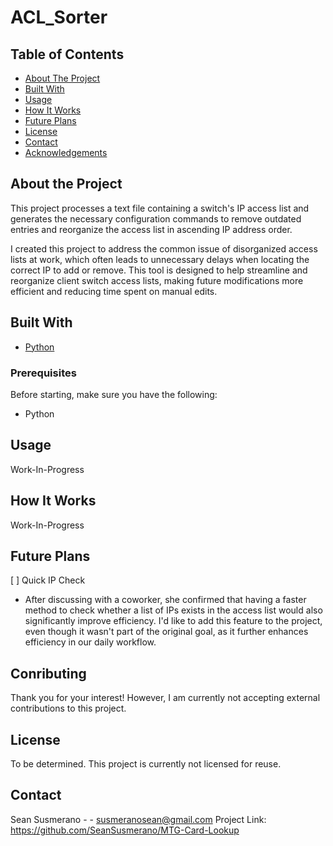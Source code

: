 # ACL_Sorter

## Table of Contents
- [About The Project](#about-the-project)
- [Built With](#built-with)
- [Usage](#usage)
- [How It Works](#how-it-works)
- [Future Plans](#future-plans)
- [License](#license)
- [Contact](#contact)
- [Acknowledgements](#Acknowledgements)

## About the Project
This project processes a text file containing a switch's IP access list and generates the necessary configuration commands to remove outdated entries and reorganize the access list in ascending IP address order.

I created this project to address the common issue of disorganized access lists at work, which often leads to unnecessary delays when locating the correct IP to add or remove. This tool is designed to help streamline and reorganize client switch access lists, making future modifications more efficient and reducing time spent on manual edits.


## Built With
- [Python](https://www.python.org/)

### Prerequisites
   Before starting, make sure you have the following:
   - Python


## Usage
Work-In-Progress


## How It Works
Work-In-Progress


## Future Plans
[ ] Quick IP Check
- After discussing with a coworker, she confirmed that having a faster method to check whether a list of IPs exists in the access list would also significantly improve efficiency. I'd like to add this feature to the project, even though it wasn't part of the original goal, as it further enhances efficiency in our daily workflow.


## Conributing
   Thank you for your interest! However, I am currently not accepting external contributions to this project.


## License
   To be determined. This project is currently not licensed for reuse.


## Contact
Sean Susmerano - - susmeranosean@gmail.com
Project Link: https://github.com/SeanSusmerano/MTG-Card-Lookup
